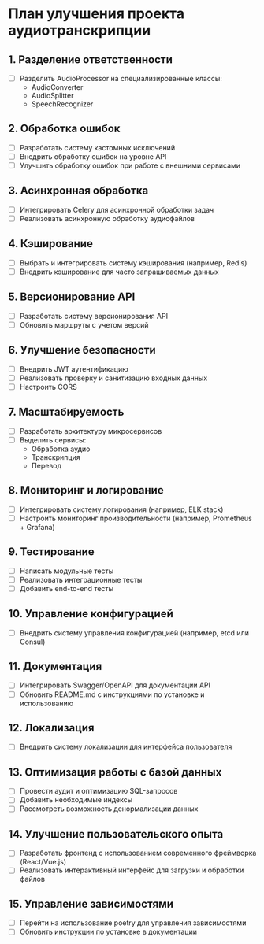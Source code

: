 # План улучшения проекта аудиотранскрипции

## 1. Разделение ответственности
- [ ] Разделить AudioProcessor на специализированные классы:
  - AudioConverter
  - AudioSplitter
  - SpeechRecognizer

## 2. Обработка ошибок
- [ ] Разработать систему кастомных исключений
- [ ] Внедрить обработку ошибок на уровне API
- [ ] Улучшить обработку ошибок при работе с внешними сервисами

## 3. Асинхронная обработка
- [ ] Интегрировать Celery для асинхронной обработки задач
- [ ] Реализовать асинхронную обработку аудиофайлов

## 4. Кэширование
- [ ] Выбрать и интегрировать систему кэширования (например, Redis)
- [ ] Внедрить кэширование для часто запрашиваемых данных

## 5. Версионирование API
- [ ] Разработать систему версионирования API
- [ ] Обновить маршруты с учетом версий

## 6. Улучшение безопасности
- [ ] Внедрить JWT аутентификацию
- [ ] Реализовать проверку и санитизацию входных данных
- [ ] Настроить CORS

## 7. Масштабируемость
- [ ] Разработать архитектуру микросервисов
- [ ] Выделить сервисы:
  - Обработка аудио
  - Транскрипция
  - Перевод

## 8. Мониторинг и логирование
- [ ] Интегрировать систему логирования (например, ELK stack)
- [ ] Настроить мониторинг производительности (например, Prometheus + Grafana)

## 9. Тестирование
- [ ] Написать модульные тесты
- [ ] Реализовать интеграционные тесты
- [ ] Добавить end-to-end тесты

## 10. Управление конфигурацией
- [ ] Внедрить систему управления конфигурацией (например, etcd или Consul)

## 11. Документация
- [ ] Интегрировать Swagger/OpenAPI для документации API
- [ ] Обновить README.md с инструкциями по установке и использованию

## 12. Локализация
- [ ] Внедрить систему локализации для интерфейса пользователя

## 13. Оптимизация работы с базой данных
- [ ] Провести аудит и оптимизацию SQL-запросов
- [ ] Добавить необходимые индексы
- [ ] Рассмотреть возможность денормализации данных

## 14. Улучшение пользовательского опыта
- [ ] Разработать фронтенд с использованием современного фреймворка (React/Vue.js)
- [ ] Реализовать интерактивный интерфейс для загрузки и обработки файлов

## 15. Управление зависимостями
- [ ] Перейти на использование poetry для управления зависимостями
- [ ] Обновить инструкции по установке в документации